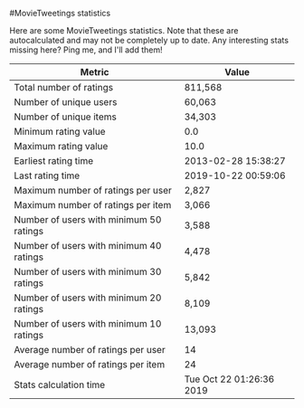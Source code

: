 #MovieTweetings statistics

Here are some MovieTweetings statistics. Note that these are autocalculated and may not be completely up to date. Any interesting stats missing here? Ping me, and I'll add them!

Metric | Value
--- | ---
Total number of ratings                 | 811,568
Number of unique users                  | 60,063
Number of unique items                  | 34,303
Minimum rating value                    | 0.0
Maximum rating value                    | 10.0
Earliest rating time                    | 2013-02-28 15:38:27
Last rating time                        | 2019-10-22 00:59:06
Maximum number of ratings per user      | 2,827
Maximum number of ratings per item      | 3,066
Number of users with minimum 50 ratings | 3,588
Number of users with minimum 40 ratings | 4,478
Number of users with minimum 30 ratings | 5,842
Number of users with minimum 20 ratings | 8,109
Number of users with minimum 10 ratings | 13,093
Average number of ratings per user      | 14
Average number of ratings per item      | 24
Stats calculation time                  | Tue Oct 22 01:26:36 2019

